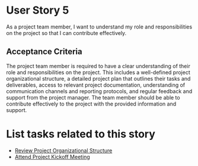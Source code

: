# User Story 5

As a project team member, I want to understand my role and responsibilities on the project so that I can contribute effectively.

## Acceptance Criteria
The project team member is required to have a clear understanding of their role and responsibilities on the project. This includes a well-defined project organizational structure, a detailed project plan that outlines their tasks and deliverables, access to relevant project documentation, understanding of communication channels and reporting protocols, and regular feedback and support from the project manager. The team member should be able to contribute effectively to the project with the provided information and support.

# List tasks related to this story
* [Review Project Organizational Structure](./tasks/task_8.md)
* [Attend Project Kickoff Meeting](./tasks/task_9.md)